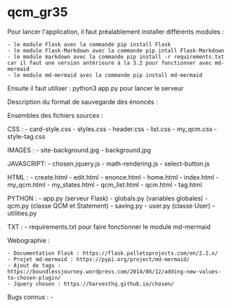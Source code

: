 # qcm_gr35

Pour lancer l'application, il faut préalablement installer différents modules :

    - le module Flask avec la commande pip install Flask
    - le module Flask-Markdown avec la commande pip intall Flask-Markdown
    - le module markdown avec la commande pip install -r requirements.txt
    car il faut une version antérieure à la 3.2 pour fonctionner avec md-mermaid
    - le module md-mermaid avec la commande pip install md-mermaid

Ensuite il faut utiliser : python3 app.py pour lancer le serveur


Description du format de sauvegarde des énoncés :




Ensembles des fichiers sources :

CSS :
    - card-style.css
    - styles.css
    - header.css
    - list.css
    - my_qcm.css
    - style-tag.css

IMAGES :
    - site-background.jpg
    - background.jpg

JAVASCRIPT:
    - chosen.jquery.js 
    - math-rendering.js
    - select-button.js

HTML :
    - create.html
    - edit.html
    - enonce.html
    - home.html
    - index.html
    - my_qcm.html
    - my_states.html
    - qcm_list.html
    - qcm.html
    - tag.html

PYTHON :
    - app.py (serveur Flask)
    - globals.py (variables globales)
    - qcm.py (classe QCM et Statement)
    - saving.py 
    - user.py (classe User)
    - utilities.py 

TXT :
    - requirements.txt pour faire fonctionner le module md-mermaid


Webographie :

    - Documentation Flask : https://flask.palletsprojects.com/en/2.2.x/
    - Projet md-mermaid : https://pypi.org/project/md-mermaid/
    - Ajout de tags : https://boundlessjourney.wordpress.com/2014/06/12/adding-new-values-to-chosen-plugin/
    - Jquery chosen : https://harvesthq.github.io/chosen/

Bugs connus :
    - 